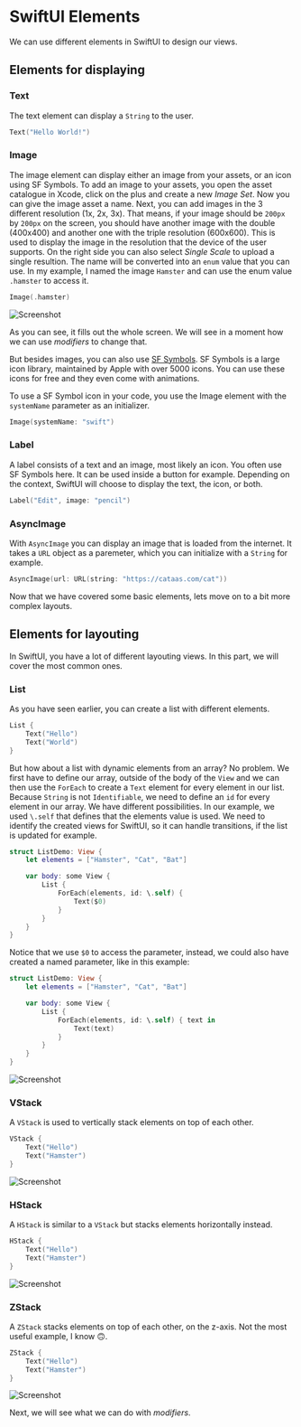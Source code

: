 # SwiftUI Elements

We can use different elements in SwiftUI to design our views.

## Elements for displaying

### Text

The text element can display a `String` to the user.

```Swift
Text("Hello World!")
```

### Image

The image element can display either an image from your assets, or an icon using SF Symbols. To add an image to your assets, you open the asset catalogue in Xcode, click on the plus and create a new _Image Set_. Now you can give the image asset a name. Next, you can add images in the 3 different resolution (1x, 2x, 3x). That means, if your image should be `200px` by `200px` on the screen, you should have another image with the double (400x400) and another one with the triple resolution (600x600). This is used to display the image in the resolution that the device of the user supports. On the right side you can also select _Single Scale_ to upload a single resultion. The name will be converted into an `enum` value that you can use. In my example, I named the image `Hamster` and can use the enum value `.hamster` to access it.

```Swift
Image(.hamster)
```

![Screenshot](../assets/ios-image.png)

As you can see, it fills out the whole screen. We will see in a moment how we can use _modifiers_ to change that.

But besides images, you can also use [SF Symbols](https://developer.apple.com/sf-symbols/). SF Symbols is a large icon library, maintained by Apple with over 5000 icons. You can use these icons for free and they even come with animations.

To use a SF Symbol icon in your code, you use the Image element with the `systemName` parameter as an initializer.

```Swift
Image(systemName: "swift")
```

### Label

A label consists of a text and an image, most likely an icon. You often use SF Symbols here. It can be used inside a button for example. Depending on the context, SwiftUI will choose to display the text, the icon, or both.

```Swift
Label("Edit", image: "pencil")
```

### AsyncImage

With `AsyncImage` you can display an image that is loaded from the internet. It takes a `URL` object as a paremeter, which you can initialize with a `String` for example.

```Swift
AsyncImage(url: URL(string: "https://cataas.com/cat"))
```

Now that we have covered some basic elements, lets move on to a bit more complex layouts.

## Elements for layouting

In SwiftUI, you have a lot of different layouting views. In this part, we will cover the most common ones.

### List

As you have seen earlier, you can create a list with different elements.

```Swift
List {
    Text("Hello")
    Text("World")
}
```

But how about a list with dynamic elements from an array? No problem. We first have to define our array, outside of the body of the `View` and we can then use the `ForEach` to create a `Text` element for every element in our list. Because `String` is not `Identifiable`, we need to define an `id` for every element in our array. We have different possibilities. In our example, we used `\.self` that defines that the elements value is used. We need to identify the created views for SwiftUI, so it can handle transitions, if the list is updated for example.

```Swift
struct ListDemo: View {
    let elements = ["Hamster", "Cat", "Bat"]

    var body: some View {
        List {
            ForEach(elements, id: \.self) {
                Text($0)
            }
        }
    }
}
```

Notice that we use `$0` to access the parameter, instead, we could also have created a named parameter, like in this example:

```Swift
struct ListDemo: View {
    let elements = ["Hamster", "Cat", "Bat"]

    var body: some View {
        List {
            ForEach(elements, id: \.self) { text in
                Text(text)
            }
        }
    }
}
```

![Screenshot](../assets/ios-list-foreach.png)

### VStack

A `VStack` is used to vertically stack elements on top of each other.

```Swift
VStack {
    Text("Hello")
    Text("Hamster")
}
```

![Screenshot](../assets/ios-vstack.png)

### HStack

A `HStack` is similar to a `VStack` but stacks elements horizontally instead.

```Swift
HStack {
    Text("Hello")
    Text("Hamster")
}
```

![Screenshot](../assets/ios-hstack.png)

### ZStack

A `ZStack` stacks elements on top of each other, on the z-axis. Not the most useful example, I know 🙃.

```Swift
ZStack {
    Text("Hello")
    Text("Hamster")
}
```

![Screenshot](../assets/ios-zstack.png)

Next, we will see what we can do with _modifiers_.

